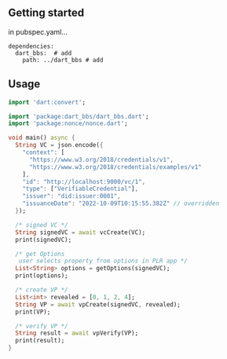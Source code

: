<!--
This README describes the package. If you publish this package to pub.dev,
this README's contents appear on the landing page for your package.

For information about how to write a good package README, see the guide for
[writing package pages](https://dart.dev/guides/libraries/writing-package-pages).

For general information about developing packages, see the Dart guide for
[creating packages](https://dart.dev/guides/libraries/create-library-packages)
and the Flutter guide for
[developing packages and plugins](https://flutter.dev/developing-packages).
-->

## Getting started
in pubspec.yaml...
```
dependencies:
  dart_bbs:  # add
    path: ../dart_bbs # add
```


## Usage

```dart
import 'dart:convert';

import 'package:dart_bbs/dart_bbs.dart';
import 'package:nonce/nonce.dart';

void main() async {
  String VC = json.encode({
    "context": [
      "https://www.w3.org/2018/credentials/v1",
      "https://www.w3.org/2018/credentials/examples/v1"
    ],
    "id": "http://localhost:9000/vc/1",
    "type": ["VerifiableCredential"],
    "issuer": "did:issuer:0001",
    "issuanceDate": "2022-10-09T10:15:55.382Z" // overridden
  });

  /* signed VC */
  String signedVC = await vcCreate(VC);
  print(signedVC);

  /* get Options 
   user selects property from options in PLR app */
  List<String> options = getOptions(signedVC);
  print(options);

  /* create VP */
  List<int> revealed = [0, 1, 2, 4];
  String VP = await vpCreate(signedVC, revealed);
  print(VP);

  /* verify VP */
  String result = await vpVerify(VP);
  print(result);
}
```
